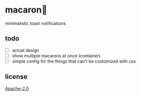 # macaron🍩

minimalistic toast notifications

## todo

- [ ] actual design
- [ ] show multiple macarons at once (container)
- [ ] simple config for the things that can't be customized with css

## license

[Apache-2.0](LICENSE)